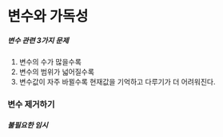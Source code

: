 # 변수와 가독성

##### 변수 관련 3가지 문제
  1. 변수의 수가 많을수록
  2. 변수의 범위가 넓어질수록
  3. 변수값이 자주 바뀔수록 현재값을 기억하고 다루기가 더 어려워진다.
  
### 변수 제거하기

##### 불필요한 임시 
